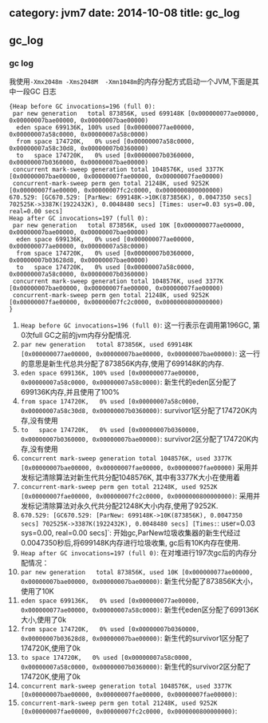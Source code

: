 category: jvm7
date: 2014-10-08
title: gc_log
---
## gc_log
### gc log
我使用`-Xmx2048m -Xms2048M  -Xmn1048m`的内存分配方式启动一个JVM,下面是其中一段GC 日志
```
{Heap before GC invocations=196 (full 0):
 par new generation   total 873856K, used 699148K [0x000000077ae00000, 0x00000007bae00000, 0x00000007bae00000)
  eden space 699136K, 100% used [0x000000077ae00000, 0x00000007a58c0000, 0x00000007a58c0000)
  from space 174720K,   0% used [0x00000007a58c0000, 0x00000007a58c30d8, 0x00000007b0360000)
  to   space 174720K,   0% used [0x00000007b0360000, 0x00000007b0360000, 0x00000007bae00000)
 concurrent mark-sweep generation total 1048576K, used 3377K [0x00000007bae00000, 0x00000007fae00000, 0x00000007fae00000)
 concurrent-mark-sweep perm gen total 21248K, used 9252K [0x00000007fae00000, 0x00000007fc2c0000, 0x0000000800000000)
670.529: [GC670.529: [ParNew: 699148K->10K(873856K), 0.0047350 secs] 702525K->3387K(1922432K), 0.0048480 secs] [Times: user=0.03 sys=0.00, real=0.00 secs]
Heap after GC invocations=197 (full 0):
 par new generation   total 873856K, used 10K [0x000000077ae00000, 0x00000007bae00000, 0x00000007bae00000)
  eden space 699136K,   0% used [0x000000077ae00000, 0x000000077ae00000, 0x00000007a58c0000)
  from space 174720K,   0% used [0x00000007b0360000, 0x00000007b03628d8, 0x00000007bae00000)
  to   space 174720K,   0% used [0x00000007a58c0000, 0x00000007a58c0000, 0x00000007b0360000)
 concurrent mark-sweep generation total 1048576K, used 3377K [0x00000007bae00000, 0x00000007fae00000, 0x00000007fae00000)
 concurrent-mark-sweep perm gen total 21248K, used 9252K [0x00000007fae00000, 0x00000007fc2c0000, 0x0000000800000000)
}
```


1. `Heap before GC invocations=196 (full 0)`:
    这一行表示在调用第196GC, 第0次full GC之前的jvm内存分配情况.
2. `par new generation   total 873856K, used 699148K [0x000000077ae00000, 0x00000007bae00000, 0x00000007bae00000)`:
    这一行的意思是新生代总共分配了873856K内存,使用了699148K的内存.
3. `eden space 699136K, 100% used [0x000000077ae00000, 0x00000007a58c0000, 0x00000007a58c0000)`:
    新生代的eden区分配了699136K内存,并且使用了100%
4. `from space 174720K,   0% used [0x00000007a58c0000, 0x00000007a58c30d8, 0x00000007b0360000)`:
    survivor1区分配了174720K内存,没有使用
6. `to   space 174720K,   0% used [0x00000007b0360000, 0x00000007b0360000, 0x00000007bae00000)`:
    survivor2区分配了174720K内存,没有使用
5. `concurrent mark-sweep generation total 1048576K, used 3377K [0x00000007bae00000, 0x00000007fae00000, 0x00000007fae00000)`
    采用并发标记清除算法对新生代共分配1048576K, 其中有3377K大小在使用着
7. `concurrent-mark-sweep perm gen total 21248K, used 9252K [0x00000007fae00000, 0x00000007fc2c0000, 0x0000000800000000)`:
    采用并发标记清除算法对永久代共分配21248K大小内存,使用了9252K.
8. `670.529: [GC670.529: [ParNew: 699148K->10K(873856K), 0.0047350 secs] 702525K->3387K(1922432K), 0.0048480 secs] [Times:`: user=0.03 sys=0.00, real=0.00 secs]`:
    开始gc,ParNew垃圾收集器的新生代经过0.0047350秒后,将699148K内存进行垃圾收集, gc后有10K内存在使用.
9. `Heap after GC invocations=197 (full 0)`:
    在对堆进行197次gc后的内存分配情况：
10. `par new generation   total 873856K, used 10K [0x000000077ae00000, 0x00000007bae00000, 0x00000007bae00000)`:
    新生代分配了873856K大小，使用了10K
11. `eden space 699136K,   0% used [0x000000077ae00000, 0x000000077ae00000, 0x00000007a58c0000)`:
    新生代eden区分配了699136K大小,使用了0k
12. `from space 174720K,   0% used [0x00000007b0360000, 0x00000007b03628d8, 0x00000007bae00000)`:
    新生代的survivor1区分配了174720K,使用了0k
13. `to space 174720K,   0% used [0x00000007a58c0000, 0x00000007a58c0000, 0x00000007b0360000)`:
    新生代的survivor2区分配了174720K,使用了0k
14. `concurrent mark-sweep generation total 1048576K, used 3377K [0x00000007bae00000, 0x00000007fae00000, 0x00000007fae00000)`:
15. `concurrent-mark-sweep perm gen total 21248K, used 9252K [0x00000007fae00000, 0x00000007fc2c0000, 0x0000000800000000)`:





















